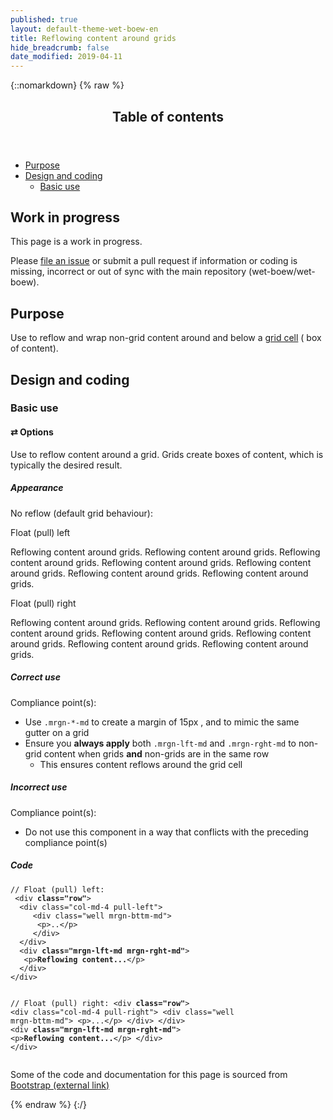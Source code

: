 ```yaml
---
published: true
layout: default-theme-wet-boew-en
title: Reflowing content around grids
hide_breadcrumb: false
date_modified: 2019-04-11
---
```

{::nomarkdown}
{% raw %}
  <span class="wb-prettify all-pre"></span>
  <div class="row">
    <nav role="navigation" class="col-md-8">
      <div class="panel panel-default">
        <header class="panel-heading">
          <h2 class="panel-title">Table of contents</h2>
        </header>
        <div class="panel-body">
          <ul>
            <li><a href="#purpose">Purpose</a></li>
            <li><a href="#design">Design and coding</a>
              <ul>
                <li><a href="#basic">Basic use</a>                </li>
              </ul>
            </li>
          </ul>
        </div>
      </div>
    </nav>
    <section class="col-md-4">
      <div class="panel panel-warning">
        <div class="panel-body">
          <h2 class="mrgn-tp-0 h4 text-warning"><span class="fa fa-exclamation-triangle"></span> Work in progress</h2>
          <p>This page is a work in progress.</p>
          <p>Please <a href="https://github.com/wet-boew/wet-boew-styleguide/issues/new">file an issue</a> or submit a pull request if information or coding is missing, incorrect or out of sync with the main repository (wet-boew/wet-boew).</p>
        </div>
      </div>
    </section>
  </div>
  <h2 id="purpose"><span class="fa-stack"><span class="fa fa-circle fa-stack-2x"></span><span class="fa fa-info fa-stack-1x fa-inverse"></span></span> Purpose</h2>
  <p>Use to reflow and wrap non-grid content around and below a <a href="grids-en.html">grid cell</a> ( box of content). </p>
  <h2 id="design"><span class="fa-stack"><span class="fa fa-circle fa-stack-2x"></span><span class="fa fa-paint-brush fa-stack-1x fa-inverse"></span></span> Design and coding</h2>
  <h3 id="basic">Basic use</h3>
  <h4 id="options"><span class="fa-stack"><span class="fa fa-circle fa-stack-2x"></span><span class="fa fa-stack-1x fa-inverse">&#8644;</span></span> Options</h4>
  <p>Use to reflow content around a grid. Grids create boxes of content, which is typically the desired result.  </p>
  <div class="row">
    <div class="col-md-4">
      <div class="panel panel-default">
        <div class="panel-body">
          <h5 class="mrgn-tp-0">Appearance</h5>
          <p>No reflow (default grid behaviour):</p>
          <div class="row">
            <div class="col-md-4 pull-left">
              <div class="well mrgn-bttm-md">
                <p>Float (pull) left</p>
              </div>
            </div>
            <div class="mrgn-lft-md mrgn-rght-md">
              <p>Reflowing content around grids. Reflowing content around grids. Reflowing content around grids. Reflowing content around grids. Reflowing content around grids. Reflowing content around grids. Reflowing content around grids. </p>
            </div>
          </div>
          <div class="row">
            <div class="col-md-4 pull-right">
              <div class="well mrgn-bttm-md">
                <p>Float (pull) right</p>
              </div>
            </div>
            <div class="mrgn-lft-md mrgn-rght-md">
              <p>Reflowing content around grids. Reflowing content around grids. Reflowing content around grids. Reflowing content around grids. Reflowing content around grids. Reflowing content around grids. Reflowing content around grids. </p>
            </div>
          </div>
        </div>
      </div>
    </div>
    <div class="col-md-4">
      <h5 class="mrgn-tp-0 text-success"><span class="glyphicon glyphicon-ok-circle"></span> Correct use</h5>
      <p>Compliance point(s):</p>
      <ul>
        <li>Use <code>.mrgn-*-md</code> to create a margin of 15px , and to mimic the same gutter on a grid</li>
        <li>Ensure you <strong>always apply</strong> both <code>.mrgn-lft-md</code> and <code>.mrgn-rght-md</code> to  non-grid content when grids <strong>and</strong> non-grids are in the same row
          <ul>
            <li>This ensures content reflows around the grid cell</li>
          </ul>
        </li>
      </ul>
      <h5 class="mrgn-tp-0 text-danger"><span class="glyphicon glyphicon-remove-circle"></span> Incorrect use</h5>
      <p>Compliance point(s):</p>
      <ul>
        <li>Do not use this component in a way that conflicts with the preceding compliance <span class="nowrap">point(s)</span></li>
      </ul>
    </div>
    <div class="col-md-4">
      <h5 class="mrgn-tp-0">Code</h5>
      <pre><code>// Float (pull) left:
 &lt;div <strong>class=&quot;row&quot;</strong>&gt;
  &lt;div class=&quot;col-md-4 pull-left&quot;&gt;
     &lt;div class=&quot;well mrgn-bttm-md&quot;&gt;
      &lt;p&gt;..&lt;/p&gt;
     &lt;/div&gt;
  &lt;/div&gt;
  &lt;div <strong>class=&quot;mrgn-lft-md mrgn-rght-md&quot;</strong>&gt;
   &lt;p&gt;<strong>Reflowing content...</strong>&lt;/p&gt;
  &lt;/div&gt;
&lt;/div&gt;

// Float (pull) right:
&lt;div <strong>class=&quot;row&quot;</strong>&gt;
  &lt;div class=&quot;col-md-4 pull-right&quot;&gt;
     &lt;div class=&quot;well mrgn-bttm-md&quot;&gt;
      &lt;p&gt;...&lt;/p&gt;
     &lt;/div&gt;
  &lt;/div&gt;
  &lt;div <strong>class=&quot;mrgn-lft-md mrgn-rght-md&quot;</strong>&gt;
   &lt;p&gt;<strong>Reflowing content...</strong>&lt;/p&gt;
  &lt;/div&gt;
&lt;/div&gt;</code></pre>
    </div>
  </div>
  <p class="mrgn-tp-lg text-muted">Some of the code and documentation for this page is sourced from <a href="http://getbootstrap.com/" >Bootstrap<span  class="wb-inv"> (external link)</span></a></p>
{% endraw %}
{:/}
